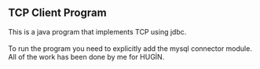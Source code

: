 ## TCP Client Program
This is a java program that implements TCP using jdbc.\
\
To run the program you need to explicitly add the mysql connector module. All of the work has been done by me for HUGİN.
